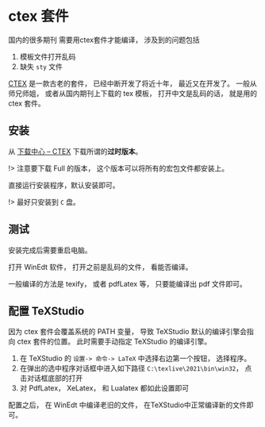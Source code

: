 # ctex 套件

国内的很多期刊 需要用ctex套件才能编译， 涉及到的问题包括
1. 模板文件打开乱码
2. 缺失 `sty` 文件

[CTEX](https://ctex.org/about/) 是一款古老的套件， 已经中断开发了将近十年， 最近又在开发了。
一般从师兄师姐， 或者从国内期刊上下载的 tex 模板， 打开中文是乱码的话， 就是用的 ctex 套件。

## 安装

从 [下载中心 – CTEX](https://ctex.org/ctex/download/) 下载所谓的**过时版本**。

!> 注意要下载 Full 的版本， 这个版本可以将所有的宏包文件都安装上。

直接运行安装程序，默认安装即可。

!> 最好只安装到 `C` 盘。

## 测试

安装完成后需要重启电脑。

打开 WinEdt 软件， 打开之前是乱码的文件， 看能否编译。

一般编译的方法是 texify， 或者 pdfLatex 等， 只要能编译出 pdf 文件即可。

## 配置 TeXStudio

因为 ctex 套件会覆盖系统的 PATH 变量， 导致 TeXStudio 默认的编译引擎会指向 ctex 套件的位置。 
此时需要手动指定 TeXStudio 的编译引擎。

1. 在 TeXStudio 的 `设置-> 命令-> LaTeX` 中选择右边第一个按钮， 选择程序。
2. 在弹出的选中程序对话框中进入如下路径 `C:\texlive\2021\bin\win32`， 点击对话框底部的打开
3. 对 PdfLatex， XeLatex， 和 Lualatex 都如此设置即可

配置之后， 在 WinEdt 中编译老旧的文件， 在TeXStudio中正常编译新的文件即可。